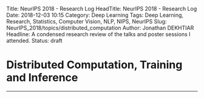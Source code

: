 Title: NeurIPS 2018 - Research Log
HeadTitle: NeurIPS 2018 - Research Log
Date: 2018-12-03 10:15
Category: Deep Learning
Tags: Deep Learning, Research, Statistics, Computer Vision, NLP, NIPS, NeurIPS
Slug: NeurIPS_2018/topics/distributed_computation
Author: Jonathan DEKHTIAR
Headline: A condensed research review of the talks and poster sessions I attended.
Status: draft

# Distributed Computation, Training and Inference
-------------------------------------------------
